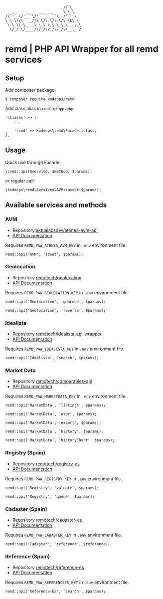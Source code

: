 ```
                           __     
                          /\ \    
 _ __    __    ___ ___    \_\ \   
/\`'__\/'__`\/' __` __`\  /'_` \  
\ \ \//\  __//\ \/\ \/\ \/\ \L\ \ 
 \ \_\\ \____\ \_\ \_\ \_\ \___,_\
  \/_/ \/____/\/_/\/_/\/_/\/__,_ /
```

# remd | PHP API Wrapper for all remd services

## Setup

Add composer package:

`$ composer require kodeops/remd`

Add class alias in `config/app.php`:

```
'aliases' => [
    ...

    'remd' => kodeops\remd\Facade::class,
],
```

##  Usage

Quick use through Facade:

`\remd::api($service, $method, $params);`

or regular call:

`\kodeops\remd\Services\AVM::asset($params);`

##  Available services and methods

### AVM

* Repository [aktualabsdev/atenea-avm-api](https://bitbucket.org/aktualabsdev/atenea-avm-api)
* [API Documentation](https://bitbucket.org/aktualabsdev/atenea-avm-api/src/master/README.md)

Requires `REMD_PAW_ATENEA_AVM_KEY` in `.env` environment file.

`remd::api('AVM', 'asset', $params);`

### Geolocation

* Repository [remdtech/geolocation](https://bitbucket.org/remdtech/geolocation)
* [API Documentation](https://bitbucket.org/remdtech/geolocation/src/master/README.md)

Requires `REMD_PAW_GEOLOCATION_KEY` in `.env` environment file.

`remd::api('Geolocation', 'geocode', $params);`

`remd::api('Geolocation', 'reverse', $params);`

### Idealista

* Repository [remdtech/idealista-api-wrapper](https://bitbucket.org/remdtech/idealista-api-wrapper)
* [API Documentation](https://bitbucket.org/remdtech/idealista-api-wrapper/src/master/README.md)

Requires `REMD_PAW_IDEALISTA_KEY` in `.env` environment file.

`remd::api('Idealista', 'search', $params);`

### Market Data

* Repository [remdtech/comparables-api](https://bitbucket.org/remdtech/comparables-api)
* [API Documentation](https://bitbucket.org/remdtech/comparables-api/src/master/README.md)

Requires `REMD_PAW_MARKETDATA_KEY` in `.env` environment file.

`remd::api('MarketData', 'listings', $params);`

`remd::api('MarketData', 'user', $params);`

`remd::api('MarketData', 'export', $params);`

`remd::api('MarketData', 'history', $params);`

`remd::api('MarketData', 'historyChart', $params);`

### Registry (Spain)

* Repository [remdtech/registry-es](https://bitbucket.org/remdtech/registry-es)
* [API Documentation](https://bitbucket.org/remdtech/registry-es/src/master/README.md)

Requires `REMD_PAW_REGISTRY_KEY` in `.env` environment file.

`remd::api('Registry', 'valuate', $params);`

`remd::api('Registry', 'queue', $params);`

### Cadaster (Spain)

* Repository [remdtech/cadaster-es](https://bitbucket.org/remdtech/cadaster-es)
* [API Documentation](https://bitbucket.org/remdtech/cadaster-es/src/master/README.md)

Requires `REMD_PAW_CADASTER_KEY` in `.env` environment file.

`remd::api('Cadaster', 'reference', $reference);`

### Reference (Spain)

* Repository [remdtech/reference-es](https://bitbucket.org/remdtech/reference-es)
* [API Documentation](https://bitbucket.org/remdtech/reference-es/src/master/readme.md)

Requires `REMD_PAW_REFERENCEES_KEY` in `.env` environment file.

`remd::api('Reference-Es', 'search', $params);`